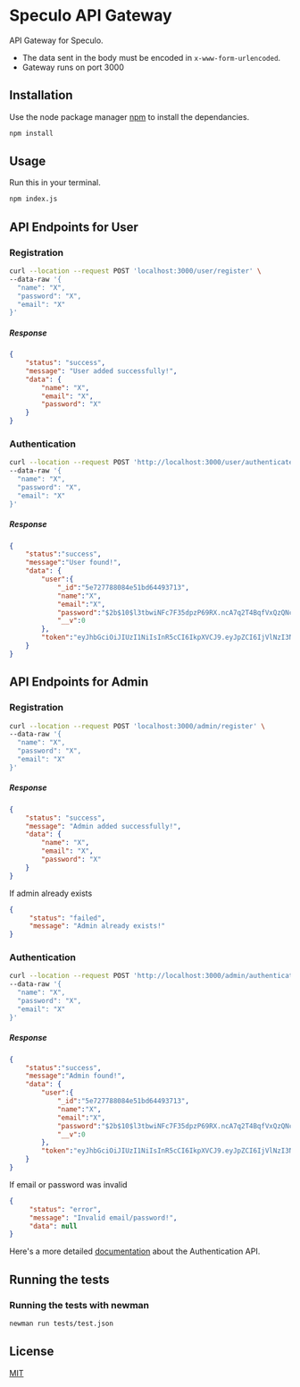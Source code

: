 # Speculo API Gateway

API Gateway for Speculo.

* The data sent in the body must be encoded in `x-www-form-urlencoded`.
* Gateway runs on port 3000

## Installation

Use the node package manager [npm](https://www.npmjs.com/) to install the dependancies.

```bash
npm install
```

## Usage

Run this in your terminal.

```bash
npm index.js
```


## API Endpoints for User

### Registration

```bash
curl --location --request POST 'localhost:3000/user/register' \
--data-raw '{
  "name": "X",
  "password": "X",
  "email": "X"
}'
```

##### Response 

```json
{
    "status": "success",
    "message": "User added successfully!",
    "data": {
        "name": "X",
        "email": "X",
        "password": "X"
    }
}
```

### Authentication

```bash
curl --location --request POST 'http://localhost:3000/user/authenticate' \
--data-raw '{
  "name": "X",
  "password": "X",
  "email": "X"
}'
```

##### Response

```json
{
    "status":"success",
    "message":"User found!",
    "data": {
        "user":{
            "_id":"5e727788084e51bd64493713",
            "name":"X",
            "email":"X",
            "password":"$2b$10$l3tbwiNFc7F35dpzP69RX.ncA7q2T4BqfVxQzQNcDc9T/CHa6KOzm",
            "__v":0
        },
        "token":"eyJhbGciOiJIUzI1NiIsInR5cCI6IkpXVCJ9.eyJpZCI6IjVlNzI3Nzg4MDg0ZTUxYmQ2NDQ5MzcxMyIsImlhdCI6MTU4NDU2MDA1MCwiZXhwIjoxNTg0NTYzNjUwfQ.3gIK6BUi1fllcOFX29tRPRoH9HNaQpMxNNMISeggeTI"
    }
}
```



## API Endpoints for Admin

### Registration

```bash
curl --location --request POST 'localhost:3000/admin/register' \
--data-raw '{
  "name": "X",
  "password": "X",
  "email": "X"
}'
```

##### Response 

```json
{
    "status": "success",
    "message": "Admin added successfully!",
    "data": {
        "name": "X",
        "email": "X",
        "password": "X"
    }
}
```

If admin already exists

```json
{
     "status": "failed",
     "message": "Admin already exists!"
}
```

### Authentication

```bash
curl --location --request POST 'http://localhost:3000/admin/authenticate' \
--data-raw '{
  "name": "X",
  "password": "X",
  "email": "X"
}'
```

##### Response

```json
{
    "status":"success",
    "message":"Admin found!",
    "data": {
        "user":{
            "_id":"5e727788084e51bd64493713",
            "name":"X",
            "email":"X",
            "password":"$2b$10$l3tbwiNFc7F35dpzP69RX.ncA7q2T4BqfVxQzQNcDc9T/CHa6KOzm",
            "__v":0
        },
        "token":"eyJhbGciOiJIUzI1NiIsInR5cCI6IkpXVCJ9.eyJpZCI6IjVlNzI3Nzg4MDg0ZTUxYmQ2NDQ5MzcxMyIsImlhdCI6MTU4NDU2MDA1MCwiZXhwIjoxNTg0NTYzNjUwfQ.3gIK6BUi1fllcOFX29tRPRoH9HNaQpMxNNMISeggeTI"
    }
}
```

If email or password was invalid

```json
{
     "status": "error",
     "message": "Invalid email/password!",
     "data": null
}
```

Here's a more detailed [documentation](https://web.postman.co/collections/4847812-ec1143e9-3e6c-408c-8d6c-86dd81b62467?version=latest&workspace=5cd5ce26-92d0-47e9-8ffb-9e2d98effd0c) about the Authentication API.

## Running the tests

### Running the tests with newman

```bash
newman run tests/test.json
```

## License
[MIT](https://choosealicense.com/licenses/mit/)
